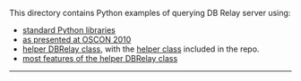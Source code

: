 This directory contains Python examples of querying DB Relay server using:

* [standard Python libraries](bare.py)
* [as presented at OSCON 2010](oscon2010.py)
* [helper DBRelay class](simple.py), with the [helper class](dbrelay.py) included in the repo.
* [most features of the helper DBRelay class](full.py)

-------